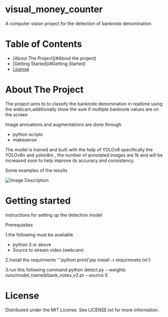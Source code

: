# visual_money_counter


A computer vision project for the detection of banknote denomination

# Table of Contents
- [About The Project](#About the project)
- [Getting Started](#Getting Started)
- [License](#license)

# About The Project

The project aims to to classify the banknote denomination in realtime using the webcam,additionally show the sum if multiple banknote values are on the screen

Image annoations and augmentations are done through 
- python scripts
- makesense
 
The model is trained and built with the help of YOLOv8 specifically the YOLOv8n and yolov8m , the number of annotated images are 1k and will be increased soon to help improve its accuracy and consistency.

Some examples of the results

![Image Description]('results_1.png')
  
# Getting started 
instructions for setting up the detection model 

Prerequisites

1.the following must be available
- python 3 or above
- Source to stream video (webcam)

2.Install the requirments 
'''python
print('pip install -r requirmnets.txt')

3.run this following command 
python detect.py --weights runs/model_trained/bank_notes_v2.pt --source 0


# License

Distributed under the MIT License. See LICENSE.txt for more information.

